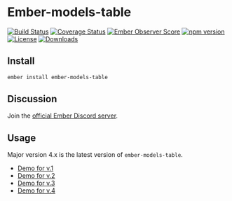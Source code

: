 
# Ember-models-table

[![Build Status](https://travis-ci.org/onechiporenko/ember-models-table.svg?branch=master)](https://travis-ci.org/onechiporenko/ember-models-table)
[![Coverage Status](https://coveralls.io/repos/github/onechiporenko/ember-models-table/badge.svg?branch=master)](https://coveralls.io/github/onechiporenko/ember-models-table?branch=master)
[![Ember Observer Score](https://emberobserver.com/badges/ember-models-table.svg)](https://emberobserver.com/addons/ember-models-table)
[![npm version](https://badge.fury.io/js/ember-models-table.svg)](https://badge.fury.io/js/ember-models-table)
[![License](http://img.shields.io/:license-mit-blue.svg)](http://doge.mit-license.org)
[![Downloads](http://img.shields.io/npm/dm/ember-models-table.svg)](https://www.npmjs.com/package/ember-models-table)

## Install

```bash
ember install ember-models-table
```

## Discussion

Join the [official Ember Discord server](https://discord.gg/zT3asNS).

## Usage

Major version 4.x is the latest version of `ember-models-table`.

* [Demo for v.1](http://onechiporenko.github.io/ember-models-table/v.1/)
* [Demo for v.2](http://onechiporenko.github.io/ember-models-table/v.2/)
* [Demo for v.3](http://onechiporenko.github.io/ember-models-table/v.3/)
* [Demo for v.4](http://onechiporenko.github.io/ember-models-table/v.4/)
